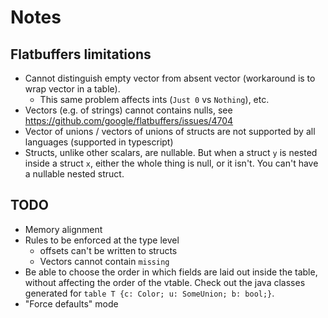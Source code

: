 # Notes

## Flatbuffers limitations

* Cannot distinguish empty vector from absent vector (workaround is to wrap vector in a table).
  * This same problem affects ints (`Just 0` vs `Nothing`), etc.
* Vectors (e.g. of strings) cannot contains nulls, see <https://github.com/google/flatbuffers/issues/4704>
* Vector of unions / vectors of unions of structs are not supported by all languages (supported in typescript)
* Structs, unlike other scalars, are nullable. But when a struct `y` is nested inside a struct `x`, either the whole thing is null, or it isn't. You can't have a nullable nested struct.

## TODO

* Memory alignment
* Rules to be enforced at the type level
  * offsets can't be written to structs
  * Vectors cannot contain `missing`
* Be able to choose the order in which fields are laid out inside the table, without affecting the order of the vtable. Check out the java classes generated for `table T {c: Color; u: SomeUnion; b: bool;}`.
* "Force defaults" mode
